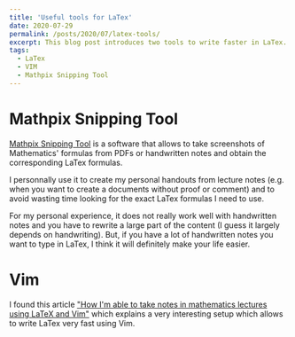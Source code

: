```yaml
---
title: 'Useful tools for LaTex'
date: 2020-07-29
permalink: /posts/2020/07/latex-tools/
excerpt: This blog post introduces two tools to write faster in LaTex. <br/><img src='/images/mathpix-latex.png' style="width:256px;height:256px;">
tags:
  - LaTex
  - VIM
  - Mathpix Snipping Tool
---
```




Mathpix Snipping Tool 
======
[Mathpix Snipping Tool](https://mathpix.com/) is a software that allows to take screenshots of Mathematics' formulas from PDFs or handwritten notes and obtain the corresponding LaTex formulas. 

I personnally use it to create my personal handouts from lecture notes (e.g. when you want to create a documents without proof or comment) and to avoid wasting time looking for the exact LaTex formulas I need to use. 

For my personal experience, it does not really work well with handwritten notes and you have to rewrite a large part of the content (I guess it largely depends on handwriting). But, if you have a lot of handwritten notes you want to type in LaTex, I think it will definitely make your life easier.  

Vim
======
I found this article ["How I'm able to take notes in mathematics lectures using LaTeX and Vim"](https://castel.dev/post/lecture-notes-1/) which explains a very interesting setup which allows to write LaTex very fast using Vim. 
